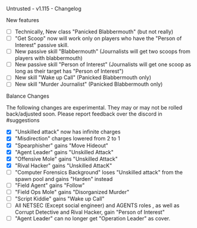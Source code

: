 Untrusted - v1.115 - Changelog

New features

- [ ] Technically, New class "Panicked Blabbermouth" (but not really)
- [ ] "Get Scoop" now will work only on players who have the "Person of Interest" passive skill.
- [ ] New passive skill "Blabbermouth" (Journalists will get two scoops from players with blabbermouth)
- [ ] New passive skill "Person of Interest" (Journalists will get one scoop as long as their target has "Person of Interest")
- [ ] New skill "Wake up Call" (Panicked Blabbermouth only)
- [ ] New skill "Murder Journalist" (Panicked Blabbermouth only)

Balance Changes

The following changes are experimental. They may or may not be rolled back/adjusted soon. Please report feedback over the discord in #suggestions

- [x] "Unskilled attack" now has infinite charges
- [x] "Misdirection" charges lowered from 2 to 1
- [x] "Spearphisher" gains "Move Hideout"
- [x] "Agent Leader" gains "Unskilled Attack"
- [x] "Offensive Mole" gains "Unskilled Attack"
- [x] "Rival Hacker" gains "Unskilled AttacK"
- [ ] "Computer Forensics Background" loses "Unskilled attack" from the spawn pool and gains "Harden" instead
- [ ] "Field Agent" gains "Follow"
- [ ] "Field Ops Mole" gains "Disorganized Murder"
- [ ] "Script Kiddie" gains "Wake up Call"
- [ ] All NETSEC (Except social engineer) and AGENTS roles , as well as Corrupt Detective and Rival Hacker, gain "Person of Interest"
- [ ] "Agent Leader" can no longer get "Operation Leader" as cover.
